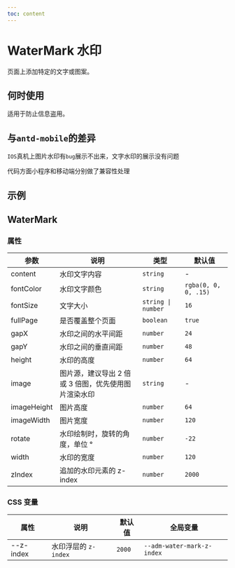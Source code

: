 ```yaml
---
toc: content
---
```


# WaterMark 水印

页面上添加特定的文字或图案。

## 何时使用

适用于防止信息盗用。

## 与`antd-mobile`的差异

`IOS`真机上图片水印有`bug`展示不出来，文字水印的展示没有问题

代码方面小程序和移动端分别做了兼容性处理

## 示例

<code src="./demos/demo1.tsx"></code>

<code src="./demos/demo2.tsx"></code>

## WaterMark

### 属性

| 参数        | 说明                                                 | 类型               | 默认值               |
| ----------- | ---------------------------------------------------- | ------------------ | -------------------- |
| content     | 水印文字内容                                         | `string`           | -                    |
| fontColor   | 水印文字颜色                                         | `string`           | `rgba(0, 0, 0, .15)` |
| fontSize    | 文字大小                                             | `string \| number` | `16`                 |
| fullPage    | 是否覆盖整个页面                                     | `boolean`          | `true`               |
| gapX        | 水印之间的水平间距                                   | `number`           | `24`                 |
| gapY        | 水印之间的垂直间距                                   | `number`           | `48`                 |
| height      | 水印的高度                                           | `number`           | `64`                 |
| image       | 图片源，建议导出 2 倍或 3 倍图，优先使用图片渲染水印 | `string`           | -                    |
| imageHeight | 图片高度                                             | `number`           | `64`                 |
| imageWidth  | 图片宽度                                             | `number`           | `120`                |
| rotate      | 水印绘制时，旋转的角度，单位 °                       | `number`           | `-22`                |
| width       | 水印的宽度                                           | `number`           | `120`                |
| zIndex      | 追加的水印元素的 z-index                             | `number`           | `2000`               |

### CSS 变量

| 属性      | 说明                 | 默认值 | 全局变量                   |
| --------- | -------------------- | ------ | -------------------------- |
| --z-index | 水印浮层的 `z-index` | `2000` | `--adm-water-mark-z-index` |

